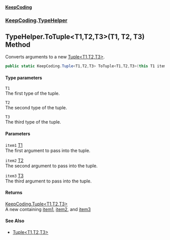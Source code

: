 #### [KeepCoding](index.md 'index')
### [KeepCoding](KeepCoding.md 'KeepCoding').[TypeHelper](KeepCoding_TypeHelper.md 'KeepCoding.TypeHelper')
## TypeHelper.ToTuple&lt;T1,T2,T3&gt;(T1, T2, T3) Method
Converts arguments to a new [Tuple&lt;T1,T2,T3&gt;](KeepCoding_Tuple_T1_T2_T3_.md 'KeepCoding.Tuple&lt;T1,T2,T3&gt;').  
```csharp
public static KeepCoding.Tuple<T1,T2,T3> ToTuple<T1,T2,T3>(this T1 item1, T2 item2, T3 item3);
```
#### Type parameters
<a name='KeepCoding_TypeHelper_ToTuple_T1_T2_T3_(T1_T2_T3)_T1'></a>
`T1`  
The first type of the tuple.
  
<a name='KeepCoding_TypeHelper_ToTuple_T1_T2_T3_(T1_T2_T3)_T2'></a>
`T2`  
The second type of the tuple.
  
<a name='KeepCoding_TypeHelper_ToTuple_T1_T2_T3_(T1_T2_T3)_T3'></a>
`T3`  
The third type of the tuple.
  
#### Parameters
<a name='KeepCoding_TypeHelper_ToTuple_T1_T2_T3_(T1_T2_T3)_item1'></a>
`item1` [T1](KeepCoding_TypeHelper_ToTuple_T1_T2_T3_(T1_T2_T3).md#KeepCoding_TypeHelper_ToTuple_T1_T2_T3_(T1_T2_T3)_T1 'KeepCoding.TypeHelper.ToTuple&lt;T1,T2,T3&gt;(T1, T2, T3).T1')  
The first argument to pass into the tuple.
  
<a name='KeepCoding_TypeHelper_ToTuple_T1_T2_T3_(T1_T2_T3)_item2'></a>
`item2` [T2](KeepCoding_TypeHelper_ToTuple_T1_T2_T3_(T1_T2_T3).md#KeepCoding_TypeHelper_ToTuple_T1_T2_T3_(T1_T2_T3)_T2 'KeepCoding.TypeHelper.ToTuple&lt;T1,T2,T3&gt;(T1, T2, T3).T2')  
The second argument to pass into the tuple.
  
<a name='KeepCoding_TypeHelper_ToTuple_T1_T2_T3_(T1_T2_T3)_item3'></a>
`item3` [T3](KeepCoding_TypeHelper_ToTuple_T1_T2_T3_(T1_T2_T3).md#KeepCoding_TypeHelper_ToTuple_T1_T2_T3_(T1_T2_T3)_T3 'KeepCoding.TypeHelper.ToTuple&lt;T1,T2,T3&gt;(T1, T2, T3).T3')  
The third argument to pass into the tuple.
  
#### Returns
[KeepCoding.Tuple&lt;](KeepCoding_Tuple_T1_T2_T3_.md 'KeepCoding.Tuple&lt;T1,T2,T3&gt;')[T1](KeepCoding_TypeHelper_ToTuple_T1_T2_T3_(T1_T2_T3).md#KeepCoding_TypeHelper_ToTuple_T1_T2_T3_(T1_T2_T3)_T1 'KeepCoding.TypeHelper.ToTuple&lt;T1,T2,T3&gt;(T1, T2, T3).T1')[,](KeepCoding_Tuple_T1_T2_T3_.md 'KeepCoding.Tuple&lt;T1,T2,T3&gt;')[T2](KeepCoding_TypeHelper_ToTuple_T1_T2_T3_(T1_T2_T3).md#KeepCoding_TypeHelper_ToTuple_T1_T2_T3_(T1_T2_T3)_T2 'KeepCoding.TypeHelper.ToTuple&lt;T1,T2,T3&gt;(T1, T2, T3).T2')[,](KeepCoding_Tuple_T1_T2_T3_.md 'KeepCoding.Tuple&lt;T1,T2,T3&gt;')[T3](KeepCoding_TypeHelper_ToTuple_T1_T2_T3_(T1_T2_T3).md#KeepCoding_TypeHelper_ToTuple_T1_T2_T3_(T1_T2_T3)_T3 'KeepCoding.TypeHelper.ToTuple&lt;T1,T2,T3&gt;(T1, T2, T3).T3')[&gt;](KeepCoding_Tuple_T1_T2_T3_.md 'KeepCoding.Tuple&lt;T1,T2,T3&gt;')  
A new  containing [item1](KeepCoding_TypeHelper_ToTuple_T1_T2_T3_(T1_T2_T3).md#KeepCoding_TypeHelper_ToTuple_T1_T2_T3_(T1_T2_T3)_item1 'KeepCoding.TypeHelper.ToTuple&lt;T1,T2,T3&gt;(T1, T2, T3).item1'), [item2](KeepCoding_TypeHelper_ToTuple_T1_T2_T3_(T1_T2_T3).md#KeepCoding_TypeHelper_ToTuple_T1_T2_T3_(T1_T2_T3)_item2 'KeepCoding.TypeHelper.ToTuple&lt;T1,T2,T3&gt;(T1, T2, T3).item2'), and [item3](KeepCoding_TypeHelper_ToTuple_T1_T2_T3_(T1_T2_T3).md#KeepCoding_TypeHelper_ToTuple_T1_T2_T3_(T1_T2_T3)_item3 'KeepCoding.TypeHelper.ToTuple&lt;T1,T2,T3&gt;(T1, T2, T3).item3')
#### See Also
- [Tuple&lt;T1,T2,T3&gt;](KeepCoding_Tuple_T1_T2_T3_.md 'KeepCoding.Tuple&lt;T1,T2,T3&gt;')
